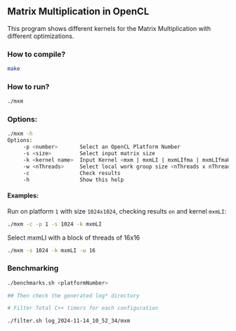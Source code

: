 ## Matrix Multiplication in OpenCL

This program shows different kernels for the Matrix Multiplication with different optimizations.

### How to compile?

```bash
make
```

### How to run? 

```bash
./mxm
```

### Options:

```bash
./mxm -h
Options: 
	 -p <number>       Select an OpenCL Platform Number
	 -s <size>         Select input matrix size
	 -k <kernel name>  Input Kernel <mxm | mxmLI | mxmLIfma | mxmLIfmaUnroll>
	 -w <nThreads>     Select local work group size <nThreads x nThreads>. If not selected, then it sets to NULL
	 -c                Check results
	 -h                Show this help
```


#### Examples:

Run on platform `1` with size `1024x1024`, checking results `on` and kernel `mxmLI`:

```bash
./mxm -c -p 1 -s 1024 -k mxmLI
```

Select mxmLI with a block of threads of 16x16

```bash
./mxm -s 1024 -k mxmLI -w 16
```


### Benchmarking 

```bash
./benchmarks.sh <platformNumber>

## Then check the generated log* directory

# Filter Total C++ timers for each configuration 

./filter.sh log_2024-11-14_10_52_34/mxm 
```
